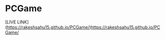 # PCGame
[LIVE LINK] (https://rakeshsahu15.github.io/PCGame/)https://rakeshsahu15.github.io/PCGame/


